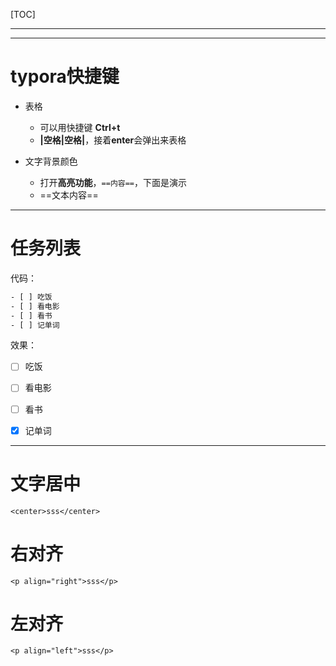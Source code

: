 [TOC]

---

---

# typora快捷键

- 表格

  - 可以用快捷键 **Ctrl+t** 
  - **|空格|空格|**，接着**enter**会弹出来表格

- 文字背景颜色

  - 打开**高亮功能**，`==内容==`，下面是演示
  - ==文本内容==

  



---

# 任务列表

代码：

```tex
- [ ] 吃饭
- [ ] 看电影
- [ ] 看书
- [ ] 记单词
```



效果：

- [ ] 吃饭
- [ ] 看电影
- [ ] 看书
- [x] 记单词



---

# 文字居中

`<center>sss</center>`

# 右对齐

`<p align="right">sss</p>`

# 左对齐

`<p align="left">sss</p>`